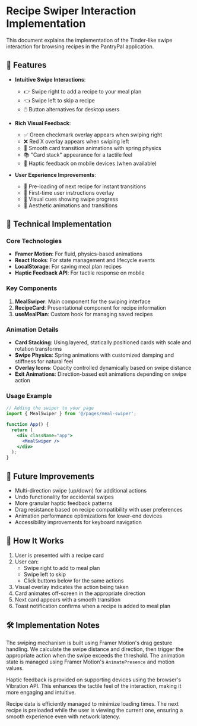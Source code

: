 # Recipe Swiper Interaction Implementation

This document explains the implementation of the Tinder-like swipe interaction for browsing recipes in the PantryPal application.

## 📱 Features

- **Intuitive Swipe Interactions**:
  - 👉 Swipe right to add a recipe to your meal plan
  - 👈 Swipe left to skip a recipe
  - 🖱️ Button alternatives for desktop users

- **Rich Visual Feedback**:
  - ✅ Green checkmark overlay appears when swiping right
  - ❌ Red X overlay appears when swiping left
  - 🔄 Smooth card transition animations with spring physics
  - 📚 "Card stack" appearance for a tactile feel
  - 📳 Haptic feedback on mobile devices (when available)

- **User Experience Improvements**:
  - 🔄 Pre-loading of next recipe for instant transitions
  - 👋 First-time user instructions overlay
  - 🎯 Visual cues showing swipe progress
  - 🎨 Aesthetic animations and transitions

## 🔧 Technical Implementation

### Core Technologies

- **Framer Motion**: For fluid, physics-based animations
- **React Hooks**: For state management and lifecycle events
- **LocalStorage**: For saving meal plan recipes
- **Haptic Feedback API**: For tactile response on mobile

### Key Components

1. **MealSwiper**: Main component for the swiping interface
2. **RecipeCard**: Presentational component for recipe information
3. **useMealPlan**: Custom hook for managing saved recipes

### Animation Details

- **Card Stacking**: Using layered, statically positioned cards with scale and rotation transforms
- **Swipe Physics**: Spring animations with customized damping and stiffness for natural feel
- **Overlay Icons**: Opacity controlled dynamically based on swipe distance
- **Exit Animations**: Direction-based exit animations depending on swipe action

### Usage Example

```jsx
// Adding the swiper to your page
import { MealSwiper } from '@/pages/meal-swiper';

function App() {
  return (
    <div className="app">
      <MealSwiper />
    </div>
  );
}
```

## 🎯 Future Improvements

- Multi-direction swipe (up/down) for additional actions
- Undo functionality for accidental swipes
- More granular haptic feedback patterns
- Drag resistance based on recipe compatibility with user preferences
- Animation performance optimizations for lower-end devices
- Accessibility improvements for keyboard navigation

## 🔄 How It Works

1. User is presented with a recipe card
2. User can:
   - Swipe right to add to meal plan
   - Swipe left to skip
   - Click buttons below for the same actions
3. Visual overlay indicates the action being taken
4. Card animates off-screen in the appropriate direction
5. Next card appears with a smooth transition
6. Toast notification confirms when a recipe is added to meal plan

## 🛠️ Implementation Notes

The swiping mechanism is built using Framer Motion's drag gesture handling. We calculate the swipe distance and direction, then trigger the appropriate action when the swipe exceeds the threshold. The animation state is managed using Framer Motion's `AnimatePresence` and motion values.

Haptic feedback is provided on supporting devices using the browser's Vibration API. This enhances the tactile feel of the interaction, making it more engaging and intuitive.

Recipe data is efficiently managed to minimize loading times. The next recipe is preloaded while the user is viewing the current one, ensuring a smooth experience even with network latency. 